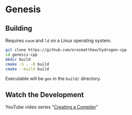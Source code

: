 # Genesis

## Building

Requires `nasm` and `ld` on a Linux operating system.

```bash
git clone https://github.com/orosmatthew/hydrogen-cpp
cd genesis-cpp
mkdir build
cmake -S . -B build
cmake --build build
```

Executable will be `gen` in the `build/` directory.

## Watch the Development

YouTube video
series "[Creating a Compiler](https://www.youtube.com/playlist?list=PLUDlas_Zy_qC7c5tCgTMYq2idyyT241qs)"
